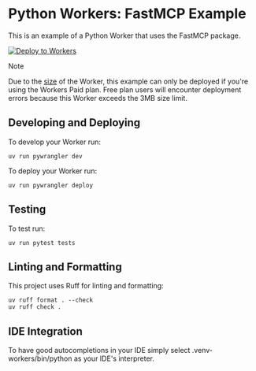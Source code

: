 # Python Workers: FastMCP Example

This is an example of a Python Worker that uses the FastMCP package.

[![Deploy to Workers](https://deploy.workers.cloudflare.com/button)](https://deploy.workers.cloudflare.com/?url=https://github.com/danlapid/python-workers-mcp/)

>[!NOTE]
>Due to the [size](https://developers.cloudflare.com/workers/platform/limits/#worker-size) of the Worker, this example can only be deployed if you're using the Workers Paid plan. Free plan users will encounter deployment errors because this Worker exceeds the 3MB size limit.

## Developing and Deploying

To develop your Worker run:

```console
uv run pywrangler dev
```

To deploy your Worker run:

```console
uv run pywrangler deploy
```

## Testing

To test run:

```console
uv run pytest tests
```

## Linting and Formatting

This project uses Ruff for linting and formatting:

```console
uv ruff format . --check
uv ruff check .
```

## IDE Integration

To have good autocompletions in your IDE simply select .venv-workers/bin/python as your IDE's interpreter.
